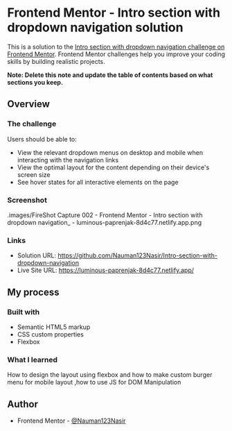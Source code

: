 # Frontend Mentor - Intro section with dropdown navigation solution

This is a solution to the [Intro section with dropdown navigation challenge on Frontend Mentor](https://www.frontendmentor.io/challenges/intro-section-with-dropdown-navigation-ryaPetHE5). Frontend Mentor challenges help you improve your coding skills by building realistic projects. 


**Note: Delete this note and update the table of contents based on what sections you keep.**

## Overview

### The challenge

Users should be able to:

- View the relevant dropdown menus on desktop and mobile when interacting with the navigation links
- View the optimal layout for the content depending on their device's screen size
- See hover states for all interactive elements on the page

### Screenshot

.images/FireShot Capture 002 - Frontend Mentor - Intro section with dropdown navigation_ - luminous-paprenjak-8d4c77.netlify.app.png


### Links

- Solution URL: https://github.com/Nauman123Nasir/Intro-section-with-dropdown-navigation
- Live Site URL: https://luminous-paprenjak-8d4c77.netlify.app/

## My process

### Built with

- Semantic HTML5 markup
- CSS custom properties
- Flexbox



### What I learned
How to design the layout using flexbox and how to make custom burger menu for mobile layout ,how to use JS for DOM Manipulation


## Author

- Frontend Mentor - [@Nauman123Nasir](https://www.frontendmentor.io/profile/Nauman123Nasir)


